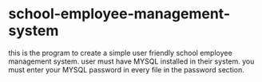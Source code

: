 # school-employee-management-system
this is the program to create a simple user friendly school employee management system.
user must have MYSQL installed in their system.
you must enter your MYSQL password in every file in the password section.
